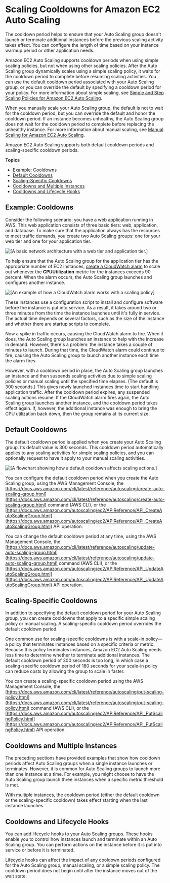 # Scaling Cooldowns for Amazon EC2 Auto Scaling<a name="Cooldown"></a>

The cooldown period helps to ensure that your Auto Scaling group doesn't launch or terminate additional instances before the previous scaling activity takes effect\. You can configure the length of time based on your instance warmup period or other application needs\. 

Amazon EC2 Auto Scaling supports cooldown periods when using simple scaling policies, but not when using other scaling policies\. After the Auto Scaling group dynamically scales using a simple scaling policy, it waits for the cooldown period to complete before resuming scaling activities\. You can use the default cooldown period associated with your Auto Scaling group, or you can override the default by specifying a cooldown period for your policy\. For more information about simple scaling, see [Simple and Step Scaling Policies for Amazon EC2 Auto Scaling](as-scaling-simple-step.md)\.

When you manually scale your Auto Scaling group, the default is not to wait for the cooldown period, but you can override the default and honor the cooldown period\. If an instance becomes unhealthy, the Auto Scaling group does not wait for the cooldown period to complete before replacing the unhealthy instance\. For more information about manual scaling, see [Manual Scaling for Amazon EC2 Auto Scaling](as-manual-scaling.md)\.

Amazon EC2 Auto Scaling supports both default cooldown periods and scaling\-specific cooldown periods\.

**Topics**
+ [Example: Cooldowns](#cooldown-example)
+ [Default Cooldowns](#cooldown-default)
+ [Scaling\-Specific Cooldowns](#cooldowns-scaling-specific)
+ [Cooldowns and Multiple Instances](#cooldowns-multiple-instances)
+ [Cooldowns and Lifecycle Hooks](#cooldowns-lifecycle-hooks)

## Example: Cooldowns<a name="cooldown-example"></a>

Consider the following scenario: you have a web application running in AWS\. This web application consists of three basic tiers: web, application, and database\. To make sure that the application always has the resources to meet traffic demands, you create two Auto Scaling groups: one for your web tier and one for your application tier\.

![\[A basic network architecture with a web tier and application tier.\]](http://docs.aws.amazon.com/autoscaling/ec2/userguide/images/cooldown-example-start-diagram.png)

To help ensure that the Auto Scaling group for the application tier has the appropriate number of EC2 instances, [create a CloudWatch alarm](as-instance-monitoring.md#CloudWatchAlarm) to scale out whenever the **CPUUtilization** metric for the instances exceeds 90 percent\. When the alarm occurs, the Auto Scaling group launches and configures another instance\.

![\[An example of how a CloudWatch alarm works with a scaling policy\]](http://docs.aws.amazon.com/autoscaling/ec2/userguide/images/cooldowns-example-scaling-policy-diagram.png)

These instances use a configuration script to install and configure software before the instance is put into service\. As a result, it takes around two or three minutes from the time the instance launches until it's fully in service\. The actual time depends on several factors, such as the size of the instance and whether there are startup scripts to complete\.

Now a spike in traffic occurs, causing the CloudWatch alarm to fire\. When it does, the Auto Scaling group launches an instance to help with the increase in demand\. However, there's a problem: the instance takes a couple of minutes to launch\. During that time, the CloudWatch alarm could continue to fire, causing the Auto Scaling group to launch another instance each time the alarm fires\.

However, with a cooldown period in place, the Auto Scaling group launches an instance and then suspends scaling activities due to simple scaling policies or manual scaling until the specified time elapses\. \(The default is 300 seconds\.\) This gives newly launched instances time to start handling application traffic\. After the cooldown period expires, any suspended scaling actions resume\. If the CloudWatch alarm fires again, the Auto Scaling group launches another instance, and the cooldown period takes effect again\. If, however, the additional instance was enough to bring the CPU utilization back down, then the group remains at its current size\.

## Default Cooldowns<a name="cooldown-default"></a>

The default cooldown period is applied when you create your Auto Scaling group\. Its default value is 300 seconds\. This cooldown period automatically applies to any scaling activities for simple scaling policies, and you can optionally request to have it apply to your manual scaling activities\.

![\[A flowchart showing how a default cooldown affects scaling actions.\]](http://docs.aws.amazon.com/autoscaling/ec2/userguide/images/cooldowns-default-diagram.png)

You can configure the default cooldown period when you create the Auto Scaling group, using the AWS Management Console, the [https://docs.aws.amazon.com/cli/latest/reference/autoscaling/create-auto-scaling-group.html](https://docs.aws.amazon.com/cli/latest/reference/autoscaling/create-auto-scaling-group.html) command \(AWS CLI\), or the [https://docs.aws.amazon.com/autoscaling/ec2/APIReference/API_CreateAutoScalingGroup.html](https://docs.aws.amazon.com/autoscaling/ec2/APIReference/API_CreateAutoScalingGroup.html) API operation\.

You can change the default cooldown period at any time, using the AWS Management Console, the [https://docs.aws.amazon.com/cli/latest/reference/autoscaling/update-auto-scaling-group.html](https://docs.aws.amazon.com/cli/latest/reference/autoscaling/update-auto-scaling-group.html) command \(AWS CLI\), or the [https://docs.aws.amazon.com/autoscaling/ec2/APIReference/API_UpdateAutoScalingGroup.html](https://docs.aws.amazon.com/autoscaling/ec2/APIReference/API_UpdateAutoScalingGroup.html) API operation\.

## Scaling\-Specific Cooldowns<a name="cooldowns-scaling-specific"></a>

In addition to specifying the default cooldown period for your Auto Scaling group, you can create cooldowns that apply to a specific simple scaling policy or manual scaling\. A scaling\-specific cooldown period overrides the default cooldown period\.

One common use for scaling\-specific cooldowns is with a scale\-in policy—a policy that terminates instances based on a specific criteria or metric\. Because this policy terminates instances, Amazon EC2 Auto Scaling needs less time to determine whether to terminate additional instances\. The default cooldown period of 300 seconds is too long, in which case a scaling\-specific cooldown period of 180 seconds for your scale\-in policy can reduce costs by allowing the group to scale in faster\.

You can create a scaling\-specific cooldown period using the AWS Management Console, the [https://docs.aws.amazon.com/cli/latest/reference/autoscaling/put-scaling-policy.html](https://docs.aws.amazon.com/cli/latest/reference/autoscaling/put-scaling-policy.html) command \(AWS CLI\), or the [https://docs.aws.amazon.com/autoscaling/ec2/APIReference/API_PutScalingPolicy.html](https://docs.aws.amazon.com/autoscaling/ec2/APIReference/API_PutScalingPolicy.html) API operation\.

## Cooldowns and Multiple Instances<a name="cooldowns-multiple-instances"></a>

The preceding sections have provided examples that show how cooldown periods affect Auto Scaling groups when a single instance launches or terminates\. However, it is common for Auto Scaling groups to launch more than one instance at a time\. For example, you might choose to have the Auto Scaling group launch three instances when a specific metric threshold is met\.

With multiple instances, the cooldown period \(either the default cooldown or the scaling\-specific cooldown\) takes effect starting when the last instance launches\.

## Cooldowns and Lifecycle Hooks<a name="cooldowns-lifecycle-hooks"></a>

You can add lifecycle hooks to your Auto Scaling groups\. These hooks enable you to control how instances launch and terminate within an Auto Scaling group\. You can perform actions on the instance before it is put into service or before it is terminated\.

Lifecycle hooks can affect the impact of any cooldown periods configured for the Auto Scaling group, manual scaling, or a simple scaling policy\. The cooldown period does not begin until after the instance moves out of the wait state\.